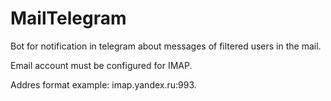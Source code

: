 # MailTelegram
Bot for notification in telegram about messages of filtered users in the mail.

Email account must be configured for IMAP.

Addres format example: imap.yandex.ru:993.
